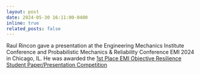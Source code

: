 ```yaml
---
layout: post
date: 2024-05-30 16:11:00-0400
inline: true
related_posts: false
---
```


Raul Rincon gave a presentation at the Engineering Mechanics Institute Conference and Probabilistic Mechanics & Reliability Conference EMI 2024 in Chicago, IL. He was awarded the [1st Place EMI Objective Resilience Student Paper/Presentation Competition](https://www.asce.org/communities/institutes-and-technical-groups/engineering-mechanics-institute/news/emi-2024-student-competition-finalists)
